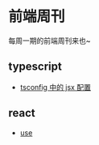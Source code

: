 # 前端周刊
每周一期的前端周刊来也~

## typescript

* [tsconfig 中的 jsx 配置](https://www.tslang.cn/docs/handbook/jsx.html)

## react

* [use](https://github.com/streamich/react-use#readme)
